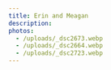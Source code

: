 ```yaml
---
title: Erin and Meagan
description:
photos:
  - /uploads/_dsc2673.webp
  - /uploads/_dsc2664.webp
  - /uploads/_dsc2723.webp
---
```

